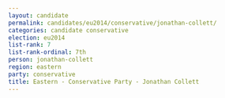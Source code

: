 ```yaml
---
layout: candidate
permalink: candidates/eu2014/conservative/jonathan-collett/
categories: candidate conservative
election: eu2014
list-rank: 7
list-rank-ordinal: 7th
person: jonathan-collett
region: eastern
party: conservative
title: Eastern - Conservative Party - Jonathan Collett
---
```

